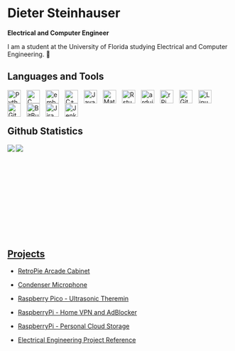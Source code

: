 
# Dieter Steinhauser

**Electrical and Computer Engineer**

I am a student at the University of Florida studying Electrical and Computer Engineering. 🐊


## Languages and Tools

<img align="left" alt="Python" width="30px" style="padding-right:10px;" src="https://cdn.jsdelivr.net/gh/devicons/devicon/icons/python/python-original.svg" />
<img align="left" alt="C" width="30px" style="padding-right:10px;" src="https://cdn.jsdelivr.net/gh/devicons/devicon/icons/c/c-original.svg" />
<img align="left" alt="embeddedC" width="30px" style="padding-right:10px;" src="https://cdn.jsdelivr.net/gh/devicons/devicon/icons/embeddedc/embeddedc-original.svg" />
<img align="left" alt="C++" width="30px" style="padding-right:10px;" src="https://cdn.jsdelivr.net/gh/devicons/devicon/icons/cplusplus/cplusplus-original.svg" />
<img align="left" alt="Java" width="30px" style="padding-right:10px;" src="https://cdn.jsdelivr.net/gh/devicons/devicon/icons/java/java-original.svg"/>
<img align="left" alt="Matlab" width="30px" style="padding-right:10px;" src="https://cdn.jsdelivr.net/gh/devicons/devicon/icons/matlab/matlab-original.svg" />
<img align="left" alt="Rstudio" width="30px" style="padding-right:10px;" src="https://cdn.jsdelivr.net/gh/devicons/devicon/icons/rstudio/rstudio-original.svg" />
<img align="left" alt="arduino" width="30px" style="padding-right:10px;" src="https://cdn.jsdelivr.net/gh/devicons/devicon/icons/arduino/arduino-original.svg" />
<img align="left" alt="rPi" width="30px" style="padding-right:10px;" src="https://cdn.jsdelivr.net/gh/devicons/devicon/icons/raspberrypi/raspberrypi-original.svg" />
<img align="left" alt="Git" width="30px" style="padding-right:10px;" src="https://cdn.jsdelivr.net/gh/devicons/devicon/icons/git/git-original.svg" />
<img align="left" alt="Linux" width="30px" style="padding-right:10px;" src="https://cdn.jsdelivr.net/gh/devicons/devicon/icons/linux/linux-original.svg" />
<img align="left" alt="GitHub" width="30px" style="padding-right:10px;" src="https://cdn.jsdelivr.net/gh/devicons/devicon/icons/github/github-original.svg" />
<img align="left" alt="BitBucket" width="30px" style="padding-right:10px;" src="https://cdn.jsdelivr.net/gh/devicons/devicon/icons/bitbucket/bitbucket-original.svg" />
<img align="left" alt="Jira" width="30px" style="padding-right:10px;" src="https://cdn.jsdelivr.net/gh/devicons/devicon/icons/jira/jira-original-wordmark.svg" />
<img align="left" alt="Jenkins" width="30px" style="padding-right:10px;" src="https://cdn.jsdelivr.net/gh/devicons/devicon/icons/jenkins/jenkins-original.svg" />
<br />
<br />
<br />



 ## Github Statistics 
 
 <!-- 
[![Dieter's github stats](https://github-readme-stats.vercel.app/api?username=DieterSteinhauser&count_private=true&show_icons=true)](https://github.com/anuraghazra/github-readme-stats)

[![Top Languages](https://github-readme-stats.vercel.app/api/top-langs/?username=DieterSteinhauser&hide=html,v,javascript&layout=compact)](https://github.com/anuraghazra/github-readme-stats)
-->

<a href="https://github.com/anuraghazra/github-readme-stats">
  <img align="left" src="https://github-readme-stats.vercel.app/api?username=DieterSteinhauser&count_private=true&show_icons=true" />
</a>

<a href="https://github.com/anuraghazra/github-readme-stats">
  <img align="left" src="https://github-readme-stats.vercel.app/api/top-langs/?username=DieterSteinhauser" />
</a>

<!--![Dieter's GitHub stats](https://github-readme-stats.vercel.app/api?username=dietersteinhauser&show_icons=true&theme=prussian) -->

<!-- ![GitHub Streak](https://streak-stats.demolab.com?user=dietersteinhauser&theme=prussian &border_radius=4.5) -->

<br />
<br />
<br />
<br />
<br />
<br />
<br />
<br />
<br />
<br />
<br />
<br />


## [Projects](https://htmlpreview.github.io/?https://github.com/DieterSteinhauser/project_documentation/blob/main/docs/_build/html/index.html)


- [RetroPie Arcade Cabinet](https://htmlpreview.github.io/?https://raw.githubusercontent.com/DieterSteinhauser/project_documentation/main/docs/_build/html/rpi/gatorcade.html)

- [Condenser Microphone](https://htmlpreview.github.io/?https://raw.githubusercontent.com/DieterSteinhauser/project_documentation/main/docs/_build/html/engineering/condenser_microphone.html)

- [Raspberry Pico - Ultrasonic Theremin](https://htmlpreview.github.io/?https://raw.githubusercontent.com/DieterSteinhauser/project_documentation/main/docs/_build/html/engineering/ultrasonic_theremin.html)

- [RaspberryPi - Home VPN and AdBlocker](https://htmlpreview.github.io/?https://raw.githubusercontent.com/DieterSteinhauser/project_documentation/main/docs/_build/html/rpi/pivpn.html)

- [RaspberryPi - Personal Cloud Storage](https://htmlpreview.github.io/?https://raw.githubusercontent.com/DieterSteinhauser/project_documentation/main/docs/_build/html/rpi/nextcloud.html) 

- [Electrical Engineering Project Reference](https://htmlpreview.github.io/?https://raw.githubusercontent.com/DieterSteinhauser/project_documentation/main/docs/_build/html/engineering/engineering_reference.html) 



